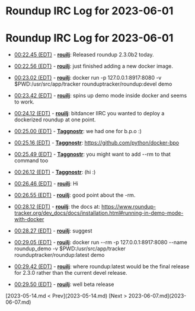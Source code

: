 # Roundup IRC Log for 2023-06-01 #
# Roundup IRC Log for 2023-06-01
* <a href="#00:22.45" id="00:22.45">00:22.45 (EDT)</a> - __[rouilj](https://github.com/rouilj)__: Released roundup 2.3.0b2 today.
* <a href="#00:22.56" id="00:22.56">00:22.56 (EDT)</a> - __[rouilj](https://github.com/rouilj)__: just finished adding a new docker image.
* <a href="#00:23.02" id="00:23.02">00:23.02 (EDT)</a> - __[rouilj](https://github.com/rouilj)__: docker run -p 127.0.0.1:8917:8080 -v $PWD:/usr/src/app/tracker rounduptracker/roundup:devel demo
* <a href="#00:23.42" id="00:23.42">00:23.42 (EDT)</a> - __[rouilj](https://github.com/rouilj)__: spins up demo mode inside docker and seems to work.

* <a href="#00:24.12" id="00:24.12">00:24.12 (EDT)</a> - __[rouilj](https://github.com/rouilj)__: bitdancer IIRC you wanted to deploy a dockerized roundup at one point.
* <a href="#00:25.00" id="00:25.00">00:25.00 (EDT)</a> - __[Taggnostr](https://github.com/Taggnostr)__: we had one for b.p.o :)

* <a href="#00:25.16" id="00:25.16">00:25.16 (EDT)</a> - __[Taggnostr](https://github.com/Taggnostr)__: <https://github.com/python/docker-bpo>
* <a href="#00:25.49" id="00:25.49">00:25.49 (EDT)</a> - __[Taggnostr](https://github.com/Taggnostr)__: you might want to add --rm to that command too

* <a href="#00:26.12" id="00:26.12">00:26.12 (EDT)</a> - __[Taggnostr](https://github.com/Taggnostr)__: (hi :)
* <a href="#00:26.46" id="00:26.46">00:26.46 (EDT)</a> - __[rouilj](https://github.com/rouilj)__: Hi
* <a href="#00:26.55" id="00:26.55">00:26.55 (EDT)</a> - __[rouilj](https://github.com/rouilj)__: good point about the -rm.

* <a href="#00:28.12" id="00:28.12">00:28.12 (EDT)</a> - __[rouilj](https://github.com/rouilj)__: the docs at: <https://www.roundup-tracker.org/dev_docs/docs/installation.html#running-in-demo-mode-with-docker>
* <a href="#00:28.27" id="00:28.27">00:28.27 (EDT)</a> - __[rouilj](https://github.com/rouilj)__: suggest

* <a href="#00:29.05" id="00:29.05">00:29.05 (EDT)</a> - __[rouilj](https://github.com/rouilj)__: docker run --rm -p 127.0.0.1:8917:8080 --name roundup_demo -v $PWD:/usr/src/app/tracker rounduptracker/roundup:latest demo
* <a href="#00:29.42" id="00:29.42">00:29.42 (EDT)</a> - __[rouilj](https://github.com/rouilj)__: where roundup:latest would be the final release for 2.3.0 rather than the current devel release.

* <a href="#00:29.50" id="00:29.50">00:29.50 (EDT)</a> - __[rouilj](https://github.com/rouilj)__: well beta release

<div class="inpage-footer">
[2023-05-14.md < Prev](2023-05-14.md)
[Next > 2023-06-07.md](2023-06-07.md)
</div>
